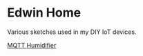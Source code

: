 # Edwin Home
Various sketches used in my DIY IoT devices.

[MQTT Humidifier](/estevez-dev/edwin-home/blob/master/devices/humidifier_mqtt)
